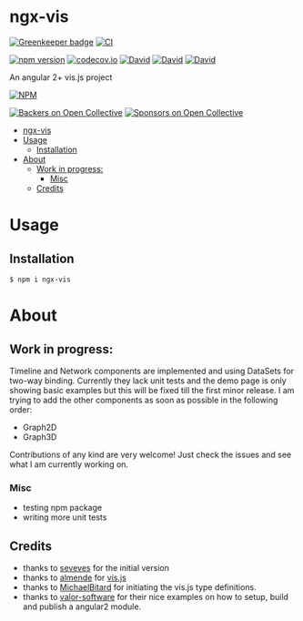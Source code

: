 # ngx-vis

[![Greenkeeper badge](https://badges.greenkeeper.io/visjs/ngx-vis.svg)](https://greenkeeper.io/)
[![CI](https://github.com/visjs/ngx-vis/actions/workflows/build.yml/badge.svg)](https://github.com/visjs/ngx-vis/actions/workflows/build.yml)

[![npm version](https://badge.fury.io/js/ngx-vis.svg)](https://badge.fury.io/js/ngx-vis)
[![codecov.io](https://codecov.io/github/visjs/ngx-vis/coverage.svg?branch=master)](https://codecov.io/gh/visjs/ngx-vis?branch=master)
[![David](https://img.shields.io/david/visjs/ngx-vis.svg)]()
[![David](https://img.shields.io/david/dev/visjs/ngx-vis.svg)]()
[![David](https://img.shields.io/david/peer/visjs/ngx-vis.svg)]()

An angular 2+ vis.js project 

[![NPM](https://nodei.co/npm/ngx-vis.png?downloads=true&downloadRank=true&stars=true)](https://nodei.co/npm/ngx-vis/)

[![Backers on Open Collective](https://opencollective.com/visjs/backers/badge.svg)](#backers) [![Sponsors on Open Collective](https://opencollective.com/visjs/sponsors/badge.svg)](#sponsors)

- [ngx-vis](#ngx-vis)
- [Usage](#usage)
  - [Installation](#installation)
- [About](#about)
  - [Work in progress:](#work-in-progress)
    - [Misc](#misc)
  - [Credits](#credits)


# Usage

## Installation

```
$ npm i ngx-vis
```

# About

## Work in progress:
Timeline and Network components are implemented and using DataSets for two-way binding.
Currently they lack unit tests and the demo page is only showing basic examples but this will be fixed till the first minor release.
I am trying to add the other components as soon as possible in the following order:
* Graph2D
* Graph3D

Contributions of any kind are very welcome! Just check the issues and see what I am currently working on.

### Misc
* testing npm package
* writing more unit tests

## Credits
* thanks to [seveves](https://github.com/seveves/angular-vis) for the initial version
* thanks to [almende](https://github.com/almende) for [vis.js](http://visjs.org/)
* thanks to [MichaelBitard](https://github.com/agileek/typings-vis) for initiating the vis.js type definitions.
* thanks to [valor-software](https://github.com/valor-software) for their nice examples on how to setup, build and publish a angular2 module.
